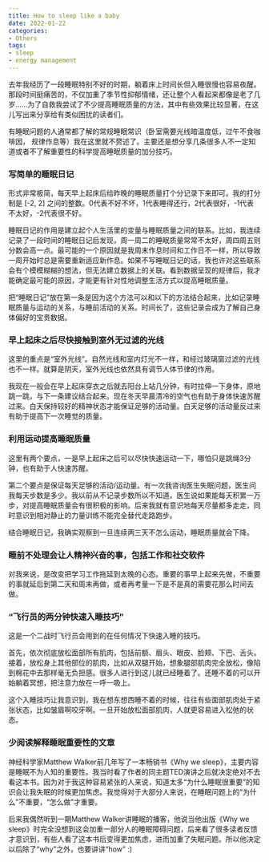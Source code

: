 ```yaml
---
title: How to sleep like a baby
date: 2022-01-22
categories: 
- Others
tags: 
- sleep
- energy management
---
```


去年我经历了一段睡眠特别不好的时期，躺着床上时间长但入睡很慢也容易夜醒。那段时间挺痛苦的，不仅加重了季节性抑郁情绪，还让整个人看起来都像是老了几岁……为了自救我尝试了不少提高睡眠质量的方法，其中有些效果比较显著，在这儿写出来分享给有类似困扰的读者们。



有睡眠问题的人通常都了解的常规睡眠常识（卧室需要光线暗温度低，过午不食咖啡因， 规律作息等）我在这里就不赘述了。主要还是想分享几条很多人不一定知道或者不了解重要性的科学提高睡眠质量的加分技巧。



### 写简单的睡眠日记

形式非常极简，每天早上起床后给昨晚的睡眠质量打个分记录下来即可。我的打分制是 [-2, 2] 之间的整数。0代表不好不坏，1代表睡得还行，2代表很好，-1代表不太好，-2代表很不好。

睡眠日记的作用是建立起个人生活里的变量与睡眠质量之间的联系。比如，我连续记录了一段时间的睡眠日记后发现，周一周二的睡眠质量常常不太好，周四周五则分数会高一点。最可能的一个原因就是我周末作息时间和工作日不一样，所以导致一周开始时总是需要重新适应新作息。如果不写睡眠日记的话，我也许对这些联系会有个模模糊糊的想法，但无法建立数据上的关联。看到数据呈现的规律后，我才能确定最可能的原因，才能更有针对性地调整生活方式以提高睡眠质量。

把“睡眠日记”放在第一条是因为这个方法可以和以下的方法结合起来，比如记录睡眠质量与运动的关系，与睡前活动的关系。时间长了，这些记录会成为了解自己身体偏好的宝贵数据。



### 早上起床之后尽快接触到室外无过滤的光线

这里的重点是“室外光线”。自然光线和室内灯光不一样，和经过玻璃窗过滤的光线也不一样。就算是阴天，室外光线也依然具有调节人体节律的作用。

我现在一般会在早上起床穿衣之后就去阳台上站几分钟，有时拉伸一下身体，原地跳一跳，与下一条建议结合起来。现在冬天早晨清冷的空气也有助于身体快速苏醒过来。白天保持较好的精神状态才能保证足够的活动量。白天足够的活动量反过来有助于提高下一次睡觉的质量。



### 利用运动提高睡眠质量

这里有两个要点，一是早上起床之后可以尽快快速运动一下，哪怕只是跳绳3分钟，也有助于人快速苏醒。

第二个要点是保证每天足够的活动/运动量。有一次我咨询医生失眠问题，医生问我每天步数是多少。我以前从不记录步数所以不知道。医生说如果能每天积累一万步，对提高睡眠质量会有很积极的影响。后来我就有意识地每天尽量都多走走，同时意识到相对静止的力量训练不能完全替代走路跑步。

结合睡眠日记，我确实观察到一旦连续两三天不怎么运动，睡眠质量就会下降。



### 睡前不处理会让人精神兴奋的事，包括工作和社交软件

对我来说，是改变把学习工作拖延到太晚的心态。重要的事早上起来先做，不重要的事就延后到第二天和周末再做，或者再考量一下是不是真的需要花那么时间去做。



### “飞行员的两分钟快速入睡技巧”

这是一个二战时飞行员会用到的在任何情况下快速入睡的技巧。

首先，依次彻底放松面部所有肌肉，包括前额、眉头、眼皮、脸颊、下巴、舌头。接着，放松身上其他部位的肌肉，比如从双腿开始，想象腿部肌肉完全放松，像陷到棉花中去那样毫无负担感。很多人进行到这儿就已经睡着了。还睡不着的可以开始躺着冥想，把注意力放在一呼一吸上。

这个入睡技巧让我意识到，我在想东想西睡不着的时候，往往有些面部肌肉处于紧张状态，比如皱眉啊咬牙啊。一旦开始放松面部肌肉，人就更容易进入松弛的状态。



### 少阅读解释睡眠重要性的文章

神经科学家Matthew Walker前几年写了一本畅销书《Why we sleep》，主要内容是睡眠不为人知的重要性。我当时看了作者的同主题TED演讲之后就决定绝对不去看这本书。因为对于我这种容易紧张的人来说，知道太多“为什么睡眠很重要”的知识会让我失眠的时候更加焦虑。我觉得对于大部分人来说，在睡眠问题上的“为什么”不重要，“怎么做”才重要。

后来我偶然听到一期Matthew Walker讲睡眠的播客，他说当他出版《Why we sleep》时完全没想到这会加重一部分人的睡眠障碍问题，后来看了很多读者反馈才意识到，有些人看了这本书后变得更加焦虑，进而加重了失眠问题。所以他决定以后除了“why”之外，也要讲讲“how” :)







